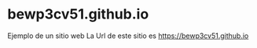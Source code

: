 # bewp3cv51.github.io
Ejemplo de un sitio web
La Url de este sitio es 
https://bewp3cv51.github.io

